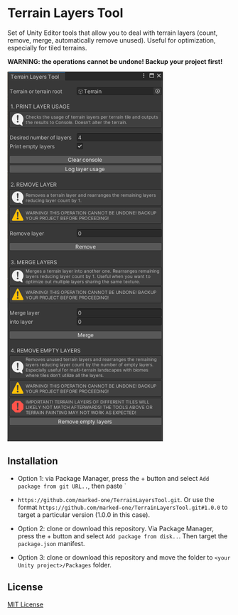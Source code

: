 # Terrain Layers Tool

Set of Unity Editor tools that allow you to deal with terrain layers (count, remove, merge, automatically remove unused). Useful for optimization, especially for tiled terrains.

**WARNING: the operations cannot be undone! Backup your project first!**


![Preview screenshot](Pictures/preview.png)

## Installation

- Option 1: via Package Manager, press the + button and select `Add package from git URL..`, then paste `
- `https://github.com/marked-one/TerrainLayersTool.git`. Or use the format `https://github.com/marked-one/TerrainLayersTool.git#1.0.0` to target a particular version (1.0.0 in this case).


- Option 2: clone or download this repository. Via Package Manager, press the + button and select `Add package from disk..`. Then target the `package.json` manifest.


- Option 3: clone or download this repository and move the folder to `<your Unity project>/Packages` folder.


## License

[MIT License](../LICENSE.md)
